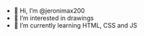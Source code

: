 - 👋 Hi, I’m @jeronimax200
- 👀 I’m interested in drawings
- 🌱 I’m currently learning HTML, CSS and JS

